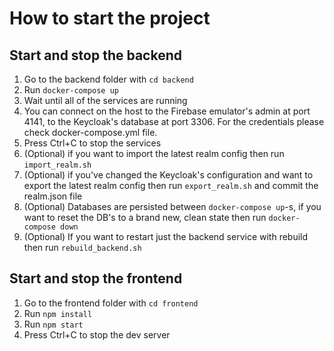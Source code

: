# How to start the project

## Start and stop the backend

 1. Go to the backend folder with `cd backend`
 2. Run `docker-compose up`
 3. Wait until all of the services are running
 4. You can connect on the host to the Firebase emulator's admin at port 4141, to the Keycloak's database at port 3306. For the credentials please check docker-compose.yml file.
 5. Press Ctrl+C to stop the services
 6. (Optional) if you want to import the latest realm config then run `import_realm.sh`
 7. (Optional) if you've changed the Keycloak's configuration and want to export the latest realm config then run `export_realm.sh` and commit the realm.json file
 8. (Optional) Databases are persisted between `docker-compose up`-s, if you want to reset the DB's to a brand new, clean state then run `docker-compose down`
 9. (Optional) If you want to restart just the backend service with rebuild then run `rebuild_backend.sh`

## Start and stop the frontend

 1. Go to the frontend folder with `cd frontend`
 2. Run `npm install`
 3. Run `npm start`
 4. Press Ctrl+C to stop the dev server

